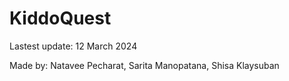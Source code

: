 # KiddoQuest

Lastest update: 12 March 2024

Made by: Natavee Pecharat, Sarita Manopatana, Shisa Klaysuban 
